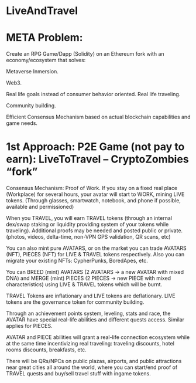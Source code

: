 # LiveAndTravel

# META Problem:
Create an RPG Game/Dapp (Solidity) on an Ethereum fork with an economy/ecosystem that solves:

Metaverse Inmersion.

Web3.

Real life goals instead of consumer behavior oriented. Real life traveling.

Community building.

Efficient Consensus Mechanism based on actual blockchain capabilities and game needs.


# 1st Approach: P2E Game (not pay to earn): LiveToTravel – CryptoZombies “fork”

Consensus Mechanism: Proof of Work. If you stay on a fixed real place (Workplace) for several hours, your avatar will start to WORK, mining LIVE tokens. (Through glasses, smartwatch, notebook, and phone if possible, available and permissioned)

When you TRAVEL, you will earn TRAVEL tokens (through an internal dex/swap staking or liquidity providing system of your tokens while traveling). Additional proofs may be needed and posted public or private. (photos, videos, delta-time, non-VPN GPS validation, QR scans, etc)

You can also mint pure AVATARS, or on the market you can trade AVATARS (NFT), PIECES (NFT) for LIVE & TRAVEL tokens respectively. Also you can migrate your existing NFTs: CypherPunks, BoredApes, etc.

You can BREED (mint) AVATARS (2 AVATARS -> a new AVATAR with mixed DNA) and MERGE (mint) PIECES (2 PIECES -> new PIECE with mixed characteristics) using LIVE & TRAVEL tokens which will be burnt.

TRAVEL Tokens are inflationary and LIVE tokens are deflationary. LIVE tokens are the governance token for community building.

Through an achievement points system, leveling, stats and race, the AVATAR have special real-life abilities and different quests access. Similar applies for PIECES.

AVATAR and PIECE abilities will grant a real-life connection ecosystem while at the same time incentivizing real traveling: traveling discounts, hotel rooms discounts, breakfasts, etc.

There will be QRs/NPCs on public plazas, airports, and public attractions near great cities all around the world, where you can start/end proof of TRAVEL quests and buy/sell travel stuff with ingame tokens.
